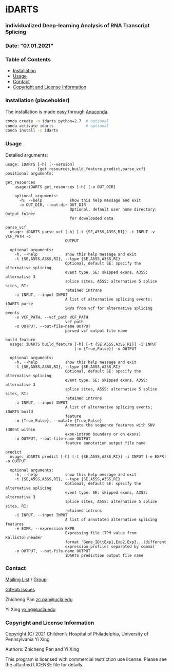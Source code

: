 # iDARTS
### individualized Deep-learning Analysis of RNA Transcript Splicing
### Date: "07.01.2021"

### Table of Contents
- [Installation](#installation)
- [Usage](#usage)
- [Contact](#contact)
- [Copyright and License Information](#copyright-and-license-information)

### Installation (placeholder)
The installation is made easy through [Anaconda](https://anaconda.org/idarts).

```bash
conda create -n idarts python=2.7  # optional
conda activate idarts              # optional
conda install -c idarts
```

### Usage
Detailed arguments:
```
usage: iDARTS [-h] [--version]
              {get_resources,build_feature,predict,parse_vcf}
positional arguments:

get_resources
    usage:iDARTS get_resources [-h] [-o OUT_DIR]

    optional arguments:
      -h, --help            show this help message and exit
      -o OUT_DIR, --out-dir OUT_DIR
                            Optional, default user home directory: Output folder
                            for downloaded data

parse_vcf
  usage: iDARTS parse_vcf [-h] [-t {SE,A5SS,A3SS,RI}] -i INPUT -v VCF_PATH -o
                          OUTPUT  

  optional arguments:
    -h, --help            show this help message and exit
    -t {SE,A5SS,A3SS,RI}, --type {SE,A5SS,A3SS,RI}
                          Optional, default SE: specify the alternative splicing
                          event type. SE: skipped exons, A3SS: alternative 3
                          splice sites, A5SS: alternative 5 splice sites, RI:
                          retained introns
    -i INPUT, --input INPUT
                          A list of alternative splicing events; iDARTS parse
                          SNVs from vcf for alternative splicing events
    -v VCF_PATH, --vcf_path VCF_PATH
                          vcf path
    -o OUTPUT, --out-file-name OUTPUT
                          parsed vcf output file name

build_feature
  usage: iDARTS build_feature [-h] [-t {SE,A5SS,A3SS,RI}] -i INPUT
                              [-m {True,False}] -o OUTPUT 

  optional arguments:
    -h, --help            show this help message and exit
    -t {SE,A5SS,A3SS,RI}, --type {SE,A5SS,A3SS,RI}
                          Optional, default SE: specify the alternative splicing
                          event type. SE: skipped exons, A3SS: alternative 3
                          splice sites, A5SS: alternative 5 splice sites, RI:
                          retained introns
    -i INPUT, --input INPUT
                          A list of alternative splicing events; iDARTS build
                          feature
    -m {True,False}, --mutate {True,False}
                          Annotate the sequence features with SNV (300nt within
                          exon-intron boundary or on exons)
    -o OUTPUT, --out-file-name OUTPUT
                          feature annotation output file name   

predict
  usage: iDARTS predict [-h] [-t {SE,A5SS,A3SS,RI}] -i INPUT [-e EXPR] -o OUTPUT  

  optional arguments:
    -h, --help            show this help message and exit
    -t {SE,A5SS,A3SS,RI}, --type {SE,A5SS,A3SS,RI}
                          Optional, default SE: specify the alternative splicing
                          event type. SE: skipped exons, A3SS: alternative 3
                          splice sites, A5SS: alternative 5 splice sites, RI:
                          retained introns
    -i INPUT, --input INPUT
                          A list of annotated alternative splicing features
    -e EXPR, --expression EXPR
                          Expressing file (TPM value from Kallisto);header
                          format 'Gene_ID\tExp1,Exp2,Exp3...(different
                          expression profiles separated by comma)'
    -o OUTPUT, --out-file-name OUTPUT
                          iDARTS prediction output file name                          
```

### Contact
[Mailing List](mailto:idarts-user-group@googlegroups.com) / [Group](https://groups.google.com/d/forum/idarts-user-group)

[GitHub Issues](https://github.com/Xinglab/DARTS/issues)

Zhicheng Pan <zc.pan@ucla.edu>

Yi Xing <yxing@ucla.edu>

### Copyright and License Information
Copyright (C) 2021 Children’s Hospital of Philadelphia, University of Pennsylvania Yi Xing

Authors: Zhicheng Pan and Yi Xing

This program is licensed with commercial restriction use license. Please see the attached LICENSE file for details.
